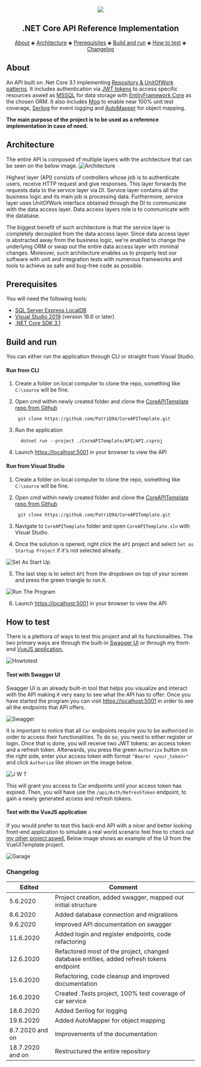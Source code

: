 ﻿<h1 align="center">
  <img src="DocsImages/netCoreLogo.png"></a>
</h1>


<h2 align="center">.NET Core API Reference Implementation</h2>

<p align="center">
  <a href="#about">About</a> ◈
  <a href="#architecture">Architecture</a> ◈
  <a href="#prerequisites">Prerequisites</a> ◈
  <a href="#build-and-run">Build and run</a> ◈
  <a href="#how-to-test">How to test</a> ◈
  <a href="#changelog">Changelog</a>
</p>

## About

An API built on .Net Core 3.1 implementing [Repository &amp; UnitOfWork patterns](https://docs.microsoft.com/en-us/aspnet/mvc/overview/older-versions/getting-started-with-ef-5-using-mvc-4/implementing-the-repository-and-unit-of-work-patterns-in-an-asp-net-mvc-application).
It includes authentication via [JWT tokens](https://jwt.io/) to access specific resources
aswell as [MSSQL](https://en.wikipedia.org/wiki/Microsoft_SQL_Server) for data storage 
with [EntityFramework Core](https://docs.microsoft.com/en-us/ef/core/) as the chosen
ORM. It also includes [Moq](https://github.com/moq/moq4) to enable near 100% unit test coverage, 
[Serilog](https://github.com/serilog/serilog) for event logging 
and [AutoMapper](https://docs.automapper.org/en/stable/Getting-started.html#what-is-automapper) for object mapping.

**The main purpose of the project is to be used as a reference implementation in
case of need.**

## Architecture

The entire API is composed of multiple layers with the architecture 
that can be seen on the below image.
![Architecture](DocsImages/architecture.png)

Highest layer (API) consists of controllers whose job is to authenticate users,
receive HTTP request and give responses. This layer forwards the requests data
to the service layer via DI. Service layer contains all the business logic 
and its main job is processing data. Furthermore, service layer uses 
UnitOfWork interface obtained through the DI to communicate with the data access layer.
Data access layers role is to communicate with the database.

The biggest benefit of such architecture
is that the service layer is completely decoupled from the data access layer.
Since data access layer is abstracted away from the business logic, we're enabled
to change the underlying ORM or swap out the entire data access layer with
minimal changes. Moreover, such architecture enables us to properly test
our software with unit and integration tests with numerous frameworks and tools
to achieve as safe and bug-free code as possible.

## Prerequisites
You will need the following tools:

* [SQL Server Express LocalDB](https://docs.microsoft.com/en-us/sql/database-engine/configure-windows/sql-server-express-localdb?view=sql-server-ver15)
* [Visual Studio 2019](https://visualstudio.microsoft.com/vs/community/) (version 16.6 or later)
* [.NET Core SDK 3.1](https://dotnet.microsoft.com/download/dotnet-core/3.1)

## Build and run

You can either run the application through CLI or straight from Visual Studio.

#### Run from CLI

  1. Create a folder on local computer to clone the repo, something like `C:\source` will be fine.

  2. Open cmd within newly created folder and clone the [CoreAPITemplate repo from Github](https://github.com/PatriQ94/CoreAPITemplate.git) 
     ```console
      git clone https://github.com/PatriQ94/CoreAPITemplate.git 
     ```

  3. Run the application
     ```console
       dotnet run --project ./CoreAPITemplate/API/API.csproj
     ```

  4. Launch [https://localhost:5001](https://localhost:5001) in your browser to view the API

#### Run from Visual Studio

  1. Create a folder on local computer to clone the repo, something like `C:\source` will be fine.

  2. Open cmd within newly created folder and clone the [CoreAPITemplate repo from Github](https://github.com/PatriQ94/CarAPITemplate) 
     ```console
      git clone https://github.com/PatriQ94/CoreAPITemplate.git
     ```

  3. Navigate to ``CoreAPITemplate`` folder and 
open ``CoreAPITemplate.sln`` with Visual Studio.

  4. Once the solution is opened, right click the ``API`` project and
select ``Set as Startup Project`` if it's not selected already.

![Set As Start Up](DocsImages/SetAsStartUp.png)

  5. The last step is to select ``API`` from the dropdown on top of your screen
and press the green triangle to run it.

![Run The Program](DocsImages/RunTheProgram.png)

  6. Launch [https://localhost:5001](https://localhost:5001) in your browser to view the API
   
## How to test

There is a plethora of ways to test this project and all its functionalities. 
The two primary ways are through the built-in [Swagger UI](https://swagger.io/tools/swagger-ui/) 
or through my front-end [VueJS application.](https://github.com/PatriQ94/VueUITemplate)

![Howtotest](DocsImages/howtotest.png)


#### Test with Swagger UI
Swagger UI is an already built-in tool that helps you visualize and interact
with the API making it very easy to see what the API has to offer. Once you have started the program
you can visit [https://localhost:5001](https://localhost:5001) in order to see 
all the endpoints that API offers.

![Swagger](DocsImages/Swagger.png)

It is important to notice that all ``Car`` endpoints require you to be authorized
in order to access their functionalities. To do so, you need to either register or login. 
Once that is done, you will receive two JWT tokens: an access token and a refresh
token. Afterwards, you press the green ``Authorize`` button on the right side, enter 
your access token with format ``"Bearer <your_token>"`` and click ``Authorize`` like
shown on the image below.

![J W T](DocsImages/JWT.png)

This will grant you access to Car endpoints until your access token has expired. 
Then, you will have use the ``/api/Auth/RefreshToken`` endpoint, to gain a newly
generated access and refresh tokens.

#### Test with the VueJS application

If you would prefer to test this back-end API with a nicer and better looking front-end
application to simulate a real world scenario feel free to check 
out [my other project aswell.](https://github.com/PatriQ94/VueUITemplate)
Below image shows an example of the UI from the VueUITemplate project.

![Garage](DocsImages/Garage.png)

### Changelog

 Edited |Comment |
------ |------ |
5.6.2020 | Project creation, added swagger, mapped out initial structure |
8.6.2020 | Added database connection and migrations |
9.6.2020 | Improved API documentation on swagger |
11.6.2020 | Added login and register endpoints, code refactoring |
12.6.2020 | Refactored most of the project, changed database entities, added refresh tokens endpoint  
15.6.2020 | Refactoring, code cleanup and improved documentation 
16.6.2020 | Created .Tests project, 100% test coverage of car service
18.6.2020 | Added Serilog for logging
19.6.2020 | Added AutoMapper for object mapping
8.7.2020 and on | Improvements of the documentation
18.7.2020 and on | Restructured the entire repository
